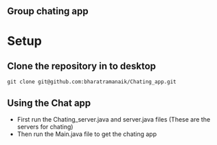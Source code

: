 ## Group chating app

# Setup

## Clone the repository in to desktop
```
git clone git@github.com:bharatramanaik/Chating_app.git
```

## Using the Chat app
- First run the Chating_server.java and server.java files (These are the servers for chating)
- Then run the Main.java file to get the chating app





